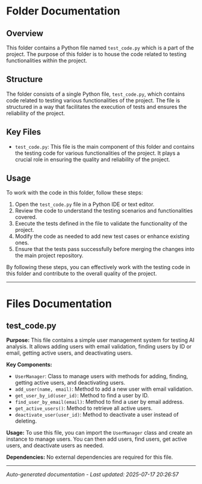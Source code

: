 # Folder Documentation

## Overview
This folder contains a Python file named `test_code.py` which is a part of the project. The purpose of this folder is to house the code related to testing functionalities within the project.

## Structure
The folder consists of a single Python file, `test_code.py`, which contains code related to testing various functionalities of the project. The file is structured in a way that facilitates the execution of tests and ensures the reliability of the project.

## Key Files
- `test_code.py`: This file is the main component of this folder and contains the testing code for various functionalities of the project. It plays a crucial role in ensuring the quality and reliability of the project.

## Usage
To work with the code in this folder, follow these steps:
1. Open the `test_code.py` file in a Python IDE or text editor.
2. Review the code to understand the testing scenarios and functionalities covered.
3. Execute the tests defined in the file to validate the functionality of the project.
4. Modify the code as needed to add new test cases or enhance existing ones.
5. Ensure that the tests pass successfully before merging the changes into the main project repository.

By following these steps, you can effectively work with the testing code in this folder and contribute to the overall quality of the project.

---

# Files Documentation

## test_code.py

**Purpose:** This file contains a simple user management system for testing AI analysis. It allows adding users with email validation, finding users by ID or email, getting active users, and deactivating users.

**Key Components:**
- `UserManager`: Class to manage users with methods for adding, finding, getting active users, and deactivating users.
- `add_user(name, email)`: Method to add a new user with email validation.
- `get_user_by_id(user_id)`: Method to find a user by ID.
- `find_user_by_email(email)`: Method to find a user by email address.
- `get_active_users()`: Method to retrieve all active users.
- `deactivate_user(user_id)`: Method to deactivate a user instead of deleting.

**Usage:** To use this file, you can import the `UserManager` class and create an instance to manage users. You can then add users, find users, get active users, and deactivate users as needed.

**Dependencies:** No external dependencies are required for this file.

---
*Auto-generated documentation - Last updated: 2025-07-17 20:26:57*
